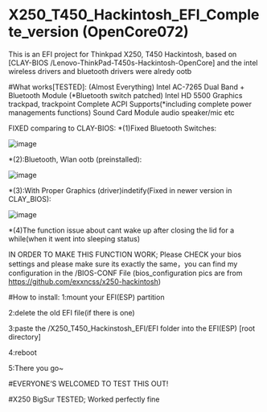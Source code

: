 # X250_T450_Hackintosh_EFI_Complete_version (OpenCore072)
This is an EFI project for Thinkpad X250, T450 Hackintosh, based on [CLAY-BIOS
/Lenovo-ThinkPad-T450s-Hackintosh-OpenCore] and the intel wireless drivers and bluetooth drivers were alredy ootb

#What works[TESTED]:
(Almost Everything)
Intel AC-7265 Dual Band + Bluetooth Module (*Bluetooth switch patched)
Intel HD 5500 Graphics
trackpad, trackpoint
Complete ACPI Supports(*including complete power managements functions)
Sound Card Module
audio speaker/mic
etc

FIXED comparing to CLAY-BIOS:
*(1)Fixed Bluetooth Switches:

![image](https://user-images.githubusercontent.com/100339054/176080062-664111a0-0a2a-49a0-97e6-54e3fa1d5ca7.png)


*(2):Bluetooth, Wlan ootb (preinstalled):

![image](https://user-images.githubusercontent.com/100339054/176080436-3888dda8-86df-4540-9aa5-81bbfb71c77f.png)

*(3):With Proper Graphics (driver)indetify(Fixed in newer version in CLAY_BIOS):

![image](https://user-images.githubusercontent.com/100339054/176080642-bb04377b-342e-4978-afab-c377544dc0be.png)

*(4)The function issue about cant wake up after closing the lid for a while(when it went into sleeping status)

IN ORDER TO MAKE THIS FUNCTION WORK; Please CHECK your bios settings and please make sure its exactly the same，you can find my configuration in the /BIOS-CONF File (bios_configuration pics are from https://github.com/exxncss/x250-hackintosh)

#How to install:
1:mount your EFI(ESP) partition

2:delete the old EFI file(if there is one)

3:paste the /X250_T450_Hackinstosh_EFI/EFI folder into the EFI(ESP) [root directory]

4:reboot

5:There you go~

#EVERYONE‘S WELCOMED TO TEST THIS OUT!

#X250 BigSur TESTED; Worked perfectly fine
